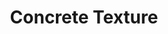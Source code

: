 ---
layout: product
title: "Concrete Texture"
price: "1300" 
desc: "Akrilna tekstura 250mL"
img_path: "/assets/img/A.MIG-2108.webp"
brand: "AMMO"
available: true
special_offer: true
new: false
soon: false
cat: "080000"
subcat: "080100"
subsubcat: "080104"
sifra: "A.MIG-2108"
popular: false
spec: false
---